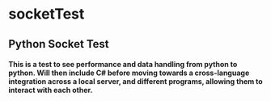 # socketTest

## Python Socket Test
#### This is a test to see performance and data handling from python to python. Will then include C# before moving towards a cross-language integration across a local server, and different programs, allowing them to interact with each other. 
